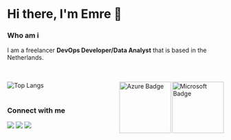 # Hi there, I'm Emre 👋



### Who am i
I am a freelancer <b>DevOps Developer/Data Analyst</b> that is based in the Netherlands.

<br><br>
[<img align="right" alt="Microsoft Badge" width="120px" src="https://emkutuk.com/img/2020_12_DA-100_Badge.png" />](https://www.youracclaim.com/badges/b9edc4b8-ef82-434d-98f2-2a7864d38858?source=linked_in_profile)
![Top Langs](https://github-readme-stats.vercel.app/api/top-langs/?username=emkutuk&layout=compact)
[<img align="right" alt="Azure Badge" width="120px" src="https://emkutuk.com/img/AzureTechnical_Badge2.png" />](https://www.credential.net/f5107679-796a-4c38-a8f3-d5491d020f1b)

#
### Connect with me
[<img src ="https://img.shields.io/badge/Website-073551?style=for-the-badge&logo=curl&logoColor=white" />](https://emkutuk.com)
[<img src ="https://img.shields.io/badge/Gmail-D14836?style=for-the-badge&logo=gmail&logoColor=white" />](mailto:emkutuk@gmail.com)
[<img src ="https://img.shields.io/badge/LinkedIn-0077B5?style=for-the-badge&logo=linkedin&logoColor=white" />](https://www.linkedin.com/in/emkutuk)
